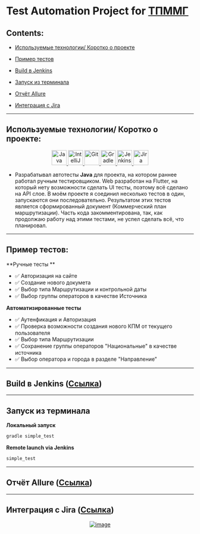 # Test Automation Project for [ТПММГ](https://s77wbtom001pr01.mg-tpm.rt.ru)

## **Contents:** ##

* <a href="#tools">Используемые технологии/ Коротко о проекте</a>

* <a href="#cases">Пример тестов</a>

* <a href="#jenkins">Build в Jenkins</a>

* <a href="#console">Запуск из терминала</a>

* <a href="#allure">Отчёт Allure</a>

* <a href="#jira">Интеграция с Jira</a>




-----
<a id="tools"></a>
## <a name="Используемые технологии/ Коротко о проекте">**Используемые технологии/ Коротко о проекте:**</a>

<p align="center">
<a href="https://www.w3schools.com/java/"> <img src="https://cdn.jsdelivr.net/gh/devicons/devicon@latest/icons/java/java-original.svg" title="Java" alt="Java" width="40" height="40"/> </a> 
<a href="https://www.jetbrains.com/idea/"> <img src="https://cdn.jsdelivr.net/gh/devicons/devicon@latest/icons/intellij/intellij-original.svg" title="IntelliJ Idea" alt="IntelliJ Idea" width="40" height="40"/> </a> 
<a href="https://git-scm.com/"> <img src="https://cdn.jsdelivr.net/gh/devicons/devicon@latest/icons/git/git-original.svg" title="Git" alt="Git" width="40" height="40"/> </a> 
<a href="https://gradle.org"> <img src="https://cdn.jsdelivr.net/gh/devicons/devicon@latest/icons/gradle/gradle-original.svg" title="Gradle" alt="Gradle" width="40" height="40"/> </a>
<a href="https://www.jenkins.io"> <img src="https://cdn.jsdelivr.net/gh/devicons/devicon@latest/icons/jenkins/jenkins-original.svg" title="Jenkins" alt="Jenkins" width="40" height="40"/> </a>
<a href="https://www.atlassian.com/software/jira"> <img src="https://cdn.jsdelivr.net/gh/devicons/devicon@latest/icons/jira/jira-original.svg" title="Jira" alt="Jira" width="40" height="40"/> </a>
</p>

- Разрабатывал автотесты **Java** для проекта, на котором раннее работал ручным тестировщиком. Web разработан на Flutter, на который нету возможности сделать UI тесты, поэтому всё сделано на API слое. В моём проекте я соединил несколько тестов в один, запускаются они последовательно. Результатом этих тестов является сформированный документ (Коммерческий план маршрутизации). Часть кода закомментирована, так, как продолжаю работу над этими тестами, не успел сделать всё, что планировал. 



----
<a id="cases"></a>
## **Пример тестов:**
**Ручные тесты **
- ✅ Авторизация на сайте
- ✅ Создание нового докумета
- ✅ Выбор типа Маршрутизации и контрольной даты
- ✅ Выбор группы операторов в качестве Источника


**Автоматизированные тесты**
- ✅ Аутенфикация и Авторизация
- ✅ Проверка возможности создания нового КПМ от текущего пользователя
- ✅ Выбор типа Маршрутизации
- ✅ Сохранение группы операторов "Национальные" в качестве источника
- ✅ Выбор оператора и города в разделе "Направление"


----
<a id="jenkins"></a>
## Build в Jenkins ([Ссылка](https://jenkins.autotests.cloud/job/Zhukov%20diploma/))


----
<a id="console"></a>
## Запуск из терминала
**Локальный запуск**
```bash  
gradle simple_test
```

**Remote launch via Jenkins**
```bash
simple_test
```


----
<a id="allure"></a>
## Отчёт Allure ([Ссылка](https://jenkins.autotests.cloud/job/Zhukov%20diploma/6/allure/))
----
<a id="jira"></a>
## Интеграция с Jira ([Ссылка](https://ihelp.rt.ru/secure/Tests.jspa#/testCase/TPMMG-T58))
<p align="center">  
<a href='https://postimg.cc/QBRJmct9' target='_blank'><img src='https://i.postimg.cc/QBRJmct9/image.png' border='0' alt='image'/></a>
</p>




